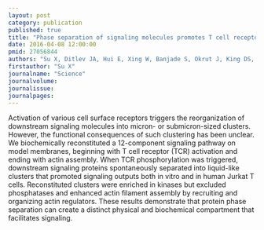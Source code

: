 ```yaml
---
layout: post
category: publication
published: true
title: "Phase separation of signaling molecules promotes T cell receptor signal transduction."
date: 2016-04-08 12:00:00
pmid: 27056844
authors: "Su X, Ditlev JA, Hui E, Xing W, Banjade S, Okrut J, King DS, Taunton J, Rosen MK, Vale RD"
firstauthor: "Su X"
journalname: "Science"
journalvolume: 
journalissue: 
journalpages: 
---
```


Activation of various cell surface receptors triggers the reorganization of downstream signaling molecules into micron- or submicron-sized clusters. However, the functional consequences of such clustering has been unclear. We biochemically reconstituted a 12-component signaling pathway on model membranes, beginning with T cell receptor (TCR) activation and ending with actin assembly. When TCR phosphorylation was triggered, downstream signaling proteins spontaneously separated into liquid-like clusters that promoted signaling outputs both in vitro and in human Jurkat T cells. Reconstituted clusters were enriched in kinases but excluded phosphatases and enhanced actin filament assembly by recruiting and organizing actin regulators. These results demonstrate that protein phase separation can create a distinct physical and biochemical compartment that facilitates signaling.

